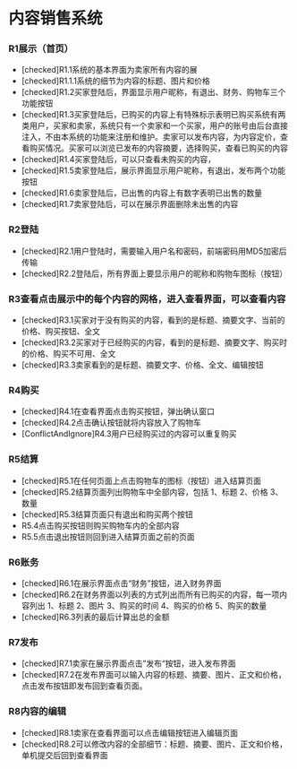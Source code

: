 # 内容销售系统

### R1展示（首页）
- [checked]R1.1系统的基本界面为卖家所有内容的展
- [checked]R1.1.1系统的细节为内容的标题、图片和价格
- [checked]R1.2买家登陆后，界面显示用户昵称，有退出、财务、购物车三个功能按钮
- [checked]R1.3买家登陆后，已购买的内容上有特殊标示表明已购买系统有两类用户，买家和卖家，系统只有一个卖家和一个买家，用户的账号由后台直接注入，不由本系统的功能来注册和维护。卖家可以发布内容，为内容定价，查看购买情况。买家可以浏览已发布的内容摘要，选择购买，查看已购买的内容
- [checked]R1.4买家登陆后，可以只查看未购买的内容，
- [checked]R1.5卖家登陆后，展示界面显示用户昵称，有退出，发布两个功能按钮
- [checked]R1.6卖家登陆后，已出售的内容上有数字表明已出售的数量
- [checked]R1.7卖家登陆后，可以在展示界面删除未出售的内容

### R2登陆
- [checked]R2.1用户登陆时，需要输入用户名和密码，前端密码用MD5加密后传输
- [checked]R2.2登陆后，所有界面上要显示用户的昵称和购物车图标（按钮）

### R3查看点击展示中的每个内容的网格，进入查看界面，可以查看内容
- [checked]R3.1买家对于没有购买的内容，看到的是标题、摘要文字、当前的价格、购买按钮、全文
- [checked]R3.2买家对于已经购买的内容，看到的是标题、摘要文字、购买时的价格、购买不可用、全文
- [checked]R3.3卖家看到的是标题、摘要文字、价格、全文、编辑按钮

### R4购买
- [checked]R4.1在查看界面点击购买按钮，弹出确认窗口
- [checked]R4.2点击确认按钮就将内容放入了购物车
- [ConflictAndIgnore]R4.3用户已经购买过的内容可以重复购买

### R5结算
- [checked]R5.1在任何页面上点击购物车的图标（按钮）进入结算页面
- [checked]R5.2结算页面列出购物车中全部内容，包括    1、标题    2、价格    3、数量
- [checked]R5.3结算页面只有退出和购买两个按钮
- R5.4点击购买按钮则购买购物车内的全部内容
- R5.5点击退出按钮则回到进入结算页面之前的页面

### R6账务
- [checked]R6.1在展示界面点击“财务”按钮，进入财务界面
- [checked]R6.2在财务界面以列表的方式列出而所有已购买的内容，每一项内容列出    1、标题    2、图片    3、购买的时间    4、购买的价格    5、购买的数量
- [checked]R6.3列表的最后计算出总的金额

### R7发布
- [checked]R7.1卖家在展示界面点击”发布“按钮，进入发布界面
- [checked]R7.2在发布界面可以输入内容的标题、摘要、图片、正文和价格，点击发布按钮即发布回到查看页面。

### R8内容的编辑
- [checked]R8.1卖家在查看界面可以点击编辑按钮进入编辑页面
- [checked]R8.2可以修改内容的全部细节：标题、摘要、图片、正文和价格，单机提交后回到查看界面